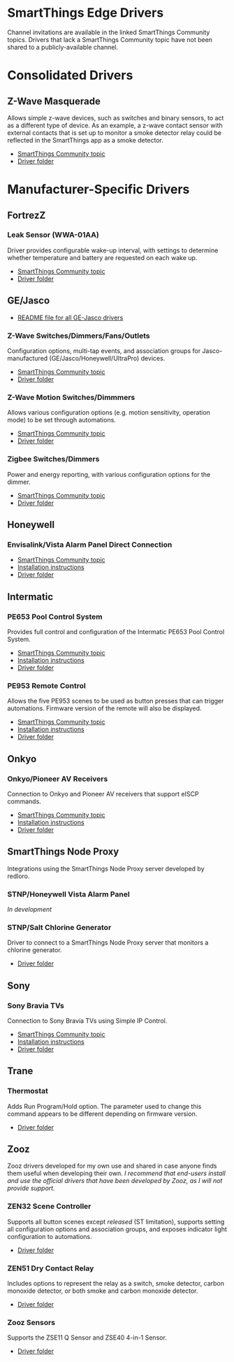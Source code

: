 # SmartThings Edge Drivers
Channel invitations are available in the linked SmartThings Community topics. Drivers that lack a SmartThings Community topic have not been shared to a publicly-available channel.

# Consolidated Drivers

## Z-Wave Masquerade

Allows simple z-wave devices, such as switches and binary sensors, to act as a different type of device. As an example, a z-wave contact sensor with external contacts that is set up to monitor a smoke detector relay could be reflected in the SmartThings app as a smoke detector.
- [SmartThings Community topic]()
- [Driver folder](/Consolidated%20Drivers/zwave-masquerade)

# Manufacturer-Specific Drivers
## FortrezZ

### Leak Sensor (WWA-01AA)

Driver provides configurable wake-up interval, with settings to determine whether temperature and battery are requested on each wake up.
- [SmartThings Community topic](https://community.smartthings.com/t/st-edge-fortrezz-wwa-01aa-temperature-and-leak-sensor/233027)
- [Driver folder](/FortrezZ/WWA-01AA%20Leak%20Sensor/zwave-fortrezz-leak)

## GE/Jasco
- [README file for all GE-Jasco drivers](/GE-Jasco/README.md)

### Z-Wave Switches/Dimmers/Fans/Outlets
Configuration options, multi-tap events, and association groups for Jasco-manufactured (GE/Jasco/Honeywell/UltraPro) devices.
- [SmartThings Community topic](https://community.smartthings.com/t/st-edge-driver-for-ge-jasco-honeywell-z-wave-switches-dimmers-fans-outlets-and-plug-ins/236733)
- [Driver folder](/GE-Jasco/ge-zwave-switch)

### Z-Wave Motion Switches/Dimmmers
Allows various configuration options (e.g. motion sensitivity, operation mode) to be set through automations.
- [SmartThings Community topic](https://community.smartthings.com/t/st-edge-driver-for-ge-jasco-z-wave-motion-switches-and-dimmers-24770-26931-26932-26933/237043)
- [Driver folder](/GE-Jasco/ge-zwave-motion-switch)

### Zigbee Switches/Dimmers
Power and energy reporting, with various configuration options for the dimmer.
- [SmartThings Community topic](https://community.smartthings.com/t/st-edge-ge-jasco-zigbee-switches-and-dimmers/238000)
- [Driver folder](/GE-Jasco/ge-zigbee-switch)

## Honeywell

### Envisalink/Vista Alarm Panel Direct Connection
- [SmartThings Community topic](https://community.smartthings.com/t/st-edge-honeywell-ademco-vista-panel-envisalink/233766)
- [Installation instructions](/Honeywell/Envisalink-Vista/INSTALLATION.md)
- [Driver folder](/Honeywell/Envisalink-Vista/envisalink-honeywell-release)

## Intermatic

### PE653 Pool Control System
Provides full control and configuration of the Intermatic PE653 Pool Control System.
- [SmartThings Community topic](https://community.smartthings.com/t/st-edge-driver-for-intermatic-pool-control-system-pe653-pe953/239483)
- [Installation instructions](/Intermatic/PE653%20Pool%20Control%20System/README.md)
- [Driver folder](/Intermatic/PE653%20Pool%20Control%20System/intermatic-pe653)

### PE953 Remote Control
Allows the five PE953 scenes to be used as button presses that can trigger automations. Firmware version of the remote will also be displayed.
- [SmartThings Community topic](https://community.smartthings.com/t/st-edge-driver-for-intermatic-pool-control-system-pe653-pe953/239483)
- [Installation instructions](/Intermatic/PE953%20Remote%20Control/README.md)
- [Driver folder](/Intermatic/PE953%20Remote%20Control/intermatic-pe953)

## Onkyo

### Onkyo/Pioneer AV Receivers
Connection to Onkyo and Pioneer AV receivers that support eISCP commands.
- [SmartThings Community topic](https://community.smartthings.com/t/st-edge-onkyo-pioneer-av-receivers/239992?u=philh30)
- [Installation instructions](/Onkyo/README.md)
- [Driver folder](/Onkyo/onkyo-receiver/)

## SmartThings Node Proxy
Integrations using the SmartThings Node Proxy server developed by redloro.

### STNP/Honeywell Vista Alarm Panel

*In development*

### STNP/Salt Chlorine Generator
Driver to connect to a SmartThings Node Proxy server that monitors a chlorine generator.
- [Driver folder](/SmartThings%20Node%20Proxy/Salt%20Chlorine%20Generator/salt-stnp)

## Sony

### Sony Bravia TVs
Connection to Sony Bravia TVs using Simple IP Control.
- [SmartThings Community topic](https://community.smartthings.com/t/st-edge-sony-bravia-tvs/240685)
- [Installation instructions](/Sony/README.md)
- [Driver folder](/Sony/sony-bravia-tv/)

## Trane

### Thermostat
Adds Run Program/Hold option. The parameter used to change this command appears to be different depending on firmware version.
- [Driver folder](/Trane/Z-wave%20Thermostat/zwave-thermostat)

## Zooz
Zooz drivers developed for my own use and shared in case anyone finds them useful when developing their own. *I recommend that end-users install and use the official drivers that have been developed by Zooz, as I will not provide support.*

### ZEN32 Scene Controller
Supports all button scenes except *released* (ST limitation), supports setting all configuration options and association groups, and exposes indicator light configuration to automations.
- [Driver folder](/Zooz/zen32)

### ZEN51 Dry Contact Relay
Includes options to represent the relay as a switch, smoke detector, carbon monoxide detector, or both smoke and carbon monoxide detector.
- [Driver folder](/Zooz/zen51)

### Zooz Sensors
Supports the ZSE11 Q Sensor and ZSE40 4-in-1 Sensor.
- [Driver folder](/Zooz/zooz-sensor)